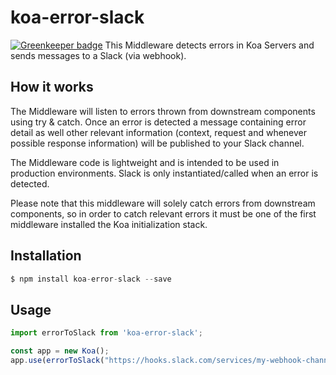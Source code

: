 # koa-error-slack

[![Greenkeeper badge](https://badges.greenkeeper.io/rturk/koa-error-slack.svg)](https://greenkeeper.io/)
This Middleware detects errors in Koa Servers and sends messages to a Slack (via webhook).

## How it works
The Middleware will listen to errors thrown from downstream components using try & catch. Once an error is detected a message containing error detail as well other relevant information (context, request and whenever possible response information) will be published to your Slack channel.

The Middleware code is lightweight and is intended to be used in production environments. Slack is only instantiated/called when an error is detected.

Please note that this middleware will solely catch errors from downstream components, so in order to catch relevant errors it must be one of the first middleware installed the Koa initialization stack.


## Installation

```js
$ npm install koa-error-slack --save
```

## Usage
```js
import errorToSlack from 'koa-error-slack';

const app = new Koa();
app.use(errorToSlack("https://hooks.slack.com/services/my-webhook-channel");
```
